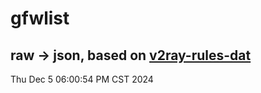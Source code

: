 # gfwlist
## raw -> json, based on [v2ray-rules-dat](https://github.com/Loyalsoldier/v2ray-rules-dat)
Thu Dec  5 06:00:54 PM CST 2024

